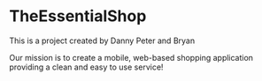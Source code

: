 # TheEssentialShop

This is a project created by Danny Peter and Bryan

Our mission is to create a mobile, web-based shopping application providing a clean and easy to use service!
